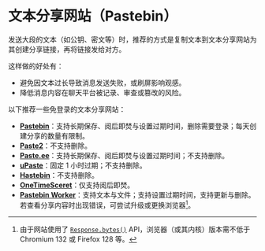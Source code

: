 # 文本分享网站（Pastebin）

发送大段的文本（如公钥、密文等）时，推荐的方式是复制文本到文本分享网站为其创建分享链接，再将链接发给对方。

这样做的好处有：

- 避免因文本过长导致消息发送失败，或刷屏影响观感。
- 降低消息内容在聊天平台被记录、审查或篡改的风险。

以下推荐一些免登录的文本分享网站：

- **[Pastebin](https://pastebin.com/ "点击前往外部站点")**：支持长期保存、阅后即焚与设置过期时间，删除需要登录；每天创建分享的数量有限制。
- **[Paste2](https://paste2.org/ "点击前往外部站点")**：不支持删除。
- **[Paste.ee](https://pastee.dev/ "点击前往外部站点")**：支持长期保存、阅后即焚与设置过期时间；不支持删除。
- **[uPaste](https://upaste.de/ "点击前往外部站点")**：固定 1 小时过期；不支持删除。
- **[Hastebin](https://hastebin.ianhon.com/ "点击前往外部站点")**：不支持删除。
- **[OneTimeSceret](https://onetimesecret.com/ "点击前往外部站点")**：仅支持阅后即焚。
- **[Pastebin Worker](https://shz.al/ "点击前往外部站点")**：支持文本与文件；支持设置过期时间，支持更新与删除。若查看分享内容时出现错误，可尝试升级或更换浏览器[^response-bytes]。

[^response-bytes]: 由于网站使用了 [`Response.bytes()`](https://developer.mozilla.org/en-US/docs/Web/API/Response/bytes#browser_compatibility "点击前往外部站点") API，浏览器（或其内核）版本需不低于 Chromium 132 或 Firefox 128 等。